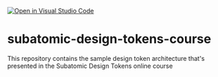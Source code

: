 [![Open in Visual Studio Code](https://classroom.github.com/assets/open-in-vscode-2e0aaae1b6195c2367325f4f02e2d04e9abb55f0b24a779b69b11b9e10269abc.svg)](https://classroom.github.com/online_ide?assignment_repo_id=18959270&assignment_repo_type=AssignmentRepo)
# subatomic-design-tokens-course
This repository contains the sample design token architecture that's presented in the Subatomic Design Tokens online course
